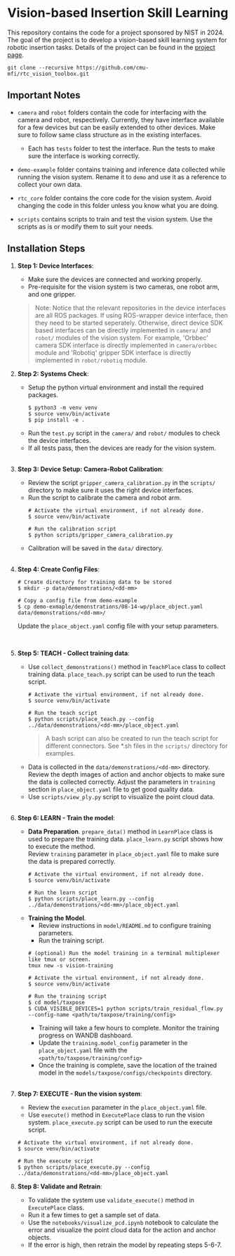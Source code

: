 # Vision-based Insertion Skill Learning

This repository contains the code for a project sponsored by NIST in 2024. The goal of the project is to develop a vision-based skill learning system for robotic insertion tasks. Details of the project can be found in the [project page](https://cmu-mfi.github.io/rtc/).

```
git clone --recursive https://github.com/cmu-mfi/rtc_vision_toolbox.git
```

## Important Notes

* `camera` and `robot` folders contain the code for interfacing with the camera and robot, respectively. Currently, they have interface available for a few devices but can be easily extended to other devices. Make sure to follow same class structure as in the existing interfaces.

    * Each has `tests` folder to test the interface. Run the tests to make sure the interface is working correctly.

* `demo-example` folder contains training and inference data collected while running the vision system. Rename it to `demo` and use it as a reference to collect your own data.

* `rtc_core` folder contains the core code for the vision system. Avoid changing the code in this folder unless you know what you are doing.

* `scripts` contains scripts to train and test the vision system. Use the scripts as is or modify them to suit your needs.


## Installation Steps

1. **Step 1: Device Interfaces**:
    - Make sure the devices are connected and working properly.
    - Pre-requisite for the vision system is two cameras, one robot arm, and one gripper.

    > Note: Notice that the relevant repositories in the device interfaces are all ROS packages. If using ROS-wrapper device interface, then they need to be started seperately. Otherwise, direct device SDK based interfaces can be directly implemented in `camera/` and `robot/` modules of the vision system. For example, 'Orbbec' camera SDK interface is directly implemented in `camera/orbbec` module and 'Robotiq' gripper SDK interface is directly implemented in `robot/robotiq` module.

2. **Step 2: Systems Check**:
    - Setup the python virtual environment and install the required packages.
        ```shell
        $ python3 -m venv venv
        $ source venv/bin/activate
        $ pip install -e .
        ```
    - Run the `test.py` script in the `camera/` and `robot/` modules to check the device interfaces.
    - If all tests pass, then the devices are ready for the vision system.
<br><br>

3. **Step 3: Device Setup: Camera-Robot Calibration**:
    - Review the script `gripper_camera_calibration.py` in the `scripts/` directory to make sure it uses the right device interfaces.
    - Run the script to calibrate the camera and robot arm.
        ```shell
        # Activate the virtual environment, if not already done.
        $ source venv/bin/activate

        # Run the calibration script
        $ python scripts/gripper_camera_calibration.py
        ```
    - Calibration will be saved in the `data/` directory.
<br><br>

4. **Step 4: Create Config Files**:
    ```shell
    # Create directory for training data to be stored
    $ mkdir -p data/demonstrations/<dd-mm>

    # Copy a config file from demo-example
    $ cp demo-exmaple/demonstrations/08-14-wp/place_object.yaml data/demonstrations/<dd-mm>/
    ```
    Update the `place_object.yaml` config file with your setup parameters.   
<br>

5. **Step 5: TEACH - Collect training data**:
    - Use `collect_demonstrations()` method in `TeachPlace` class to collect training data. `place_teach.py` script can be used to run the teach script.
        ```shell
        # Activate the virtual environment, if not already done.
        $ source venv/bin/activate

        # Run the teach script
        $ python scripts/place_teach.py --config ../data/demonstrations/<dd-mm>/place_object.yaml
        ```
        > A bash script can also be created to run the teach script for different connectors. See *.sh files in the `scripts/` directory for examples.
    - Data is collected in the `data/demonstrations/<dd-mm>` directory. Review the depth images of action and anchor objects to make sure the data is collected correctly. Adjust the parameters in `training` section in `place_object.yaml` file to get good quality data.
    - Use `scripts/view_ply.py` script to visualize the point cloud data.
<br><br>

6. **Step 6: LEARN - Train the model**:
    - **Data Preparation**. `prepare_data()` method in `LearnPlace` class is used to prepare the training data. `place_learn.py` script shows how to execute the method. <br>
        Review `training` parameter in `place_object.yaml` file to make sure the data is prepared correctly.
        ```shell
        # Activate the virtual environment, if not already done.
        $ source venv/bin/activate

        # Run the learn script
        $ python scripts/place_learn.py --config ../data/demonstrations/<dd-mm>/place_object.yaml
        ```
    - **Training the Model**. 
        - Review instructions in `model/README.md` to configure training parameters.
        - Run the training script.
        ```shell
        # (optional) Run the model training in a terminal multiplexer like tmux or screen.
        tmux new -s vision-training
        
        # Activate the virtual environment, if not already done.
        $ source venv/bin/activate

        # Run the training script
        $ cd model/taxpose
        $ CUDA_VISIBLE_DEVICES=1 python scripts/train_residual_flow.py --config-name <path/to/taxpose/training/config>
        ``` 
        - Training will take a few hours to complete. Monitor the training progress on WANDB dashboard.
        - Update the `training.model_config` parameter in the `place_object.yaml` file with the `<path/to/taxpose/training/config>`
        - Once the training is complete, save the location of the trained model in the `models/taxpose/configs/checkpoints` directory.
<br><br>

7. **Step 7: EXECUTE - Run the vision system**:
    - Review the `execution` parameter in the `place_object.yaml` file.
    - Use `execute()` method in `ExecutePlace` class to run the vision system. `place_execute.py` script can be used to run the execute script.
    ```shell
    # Activate the virtual environment, if not already done.
    $ source venv/bin/activate

    # Run the execute script
    $ python scripts/place_execute.py --config ../data/demonstrations/<dd-mm>/place_object.yaml
    ```

8. **Step 8: Validate and Retrain**:
    - To validate the system use `validate_execute()` method in `ExecutePlace` class.
    - Run it a few times to get a sample set of data.
    - Use the `notebooks/visualize_pcd.ipynb` notebook to calculate the error and visualize the point cloud data for the action and anchor objects.
    - If the error is high, then retrain the model by repeating steps 5-6-7.    
